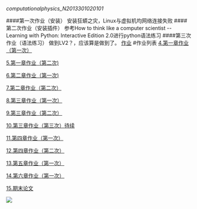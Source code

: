 _computationalphysics_N2013301020101_


####第一次作业（安装）
安装狂蟒之灾，Linux与虚拟机均网络连接失败
####第二次作业（安装插件）
参考How to think like a computer scientist -- Learning with Python: Interactive Edition 2.0进行python语法练习
####第三次作业（语法练习）
做到LV2？，应该算是做到了。
  [作业](https://github.com/whuerZS/computationalphysics_N2013301020101/blob/master/EX1%20LV1-lv2.py) 
#作业列表
[4.第一章作业（第一次）](https://github.com/whuerZS/computationalphysics_N2013301020101/blob/master/Chapter1/%E7%AC%AC%E4%B8%80%E6%AC%A1%E4%BD%9C%E4%B8%9A.md)

[5.第一章作业（第二次)](https://github.com/whuerZS/computationalphysics_N2013301020101/blob/master/Chapter1/Chapter1%EF%BC%88%E7%AC%AC%E4%BA%8C%E6%AC%A1%EF%BC%89/%E7%AC%AC%E4%B8%80%E7%AB%A0%E4%BD%9C%E4%B8%9A%EF%BC%88%E7%AC%AC%E4%BA%8C%E6%AC%A1%EF%BC%89.md)

[6.第二章作业（第一次)](https://www.zybuluo.com/Homework-/note/347992)

[7.第二章作业（第二次）](https://www.zybuluo.com/Homework-/note/370194)

[8.第三章作业（第一次）](https://www.zybuluo.com/Homework-/note/371352)

[9.第三章作业（第二次）](https://www.zybuluo.com/Homework-/note/389418)

[10.第三章作业（第三次）待续](https://www.zybuluo.com/Homework-/note/404577)

[11.第四章作业（第一次）](https://www.zybuluo.com/Homework-/note/404824)

[12.第四章作业（第二次）](https://www.zybuluo.com/Homework-/note/407394)

[13.第五章作业（第一次）](https://www.zybuluo.com/Homework-/note/406646)

[14.第六章作业（第一次）](https://www.zybuluo.com/Homework-/note/406559)

[15.期末论文](https://github.com/whuerZS/computationalphysics_N2013301020101/blob/1f7152425bf7c8ba3cef54a30459e1d7e42d8e2b/%E6%9C%9F%E6%9C%AB%E8%AE%BA%E6%96%87/%E6%9C%9F%E6%9C%AB%E8%AE%BA%E6%96%87.pdf)

![](https://raw.githubusercontent.com/whuerZS/computationalphysics_N2013301020101/master/Chapter6/1.jpg)


